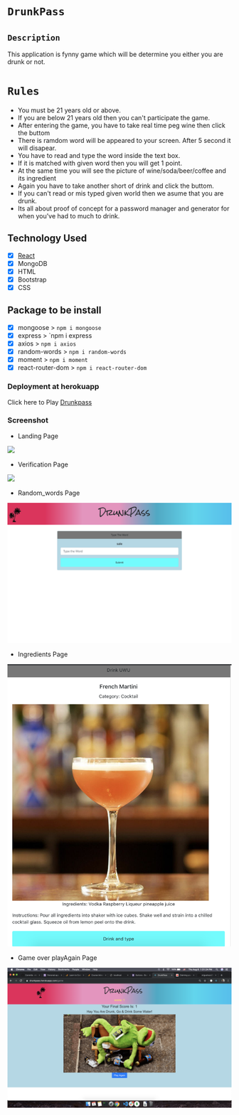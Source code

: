  #  `DrunkPass` 
 
 ## `Description` <br/>
 
This application is fynny game which will be determine you either you are drunk or not.

# `Rules` <br/>

- You must be 21 years old or above.
- If you are below 21 years old then you can't participate the game.
- After entering the game, you have to take real time peg wine then click the buttom
- There is ramdom word will be appeared to your screen. After 5 second it will disapear.
- You have to read and type the word inside the text box.
- If it is matched with given word then you will get 1 point.
- At the same time you will see the picture of wine/soda/beer/coffee and its ingredient
- Again you have to take another short of drink and click the buttom.
- If you can't read or mis typed given world then we asume that you are drunk.
- Its all about proof of concept for a password manager and generator for when you've had to much to drink.

## Technology Used <br/>

- [x] [React](https://facebook.github.io/create-react-app/docs/getting-started)
- [x] MongoDB
- [x] HTML
- [x] Bootstrap
- [x] CSS

## Package to be install  <br/>

- [x] mongoose > `npm i mongoose`
- [x] express > `npm i express
- [x] axios > `npm i axios`
- [x] random-words > `npm i random-words`
- [x] moment > `npm i moment`
- [x] react-router-dom > `npm i react-router-dom`

### Deployment at herokuapp <br/>

Click here to Play [Drunkpass](https://drunkpass.herokuapp.com/)

### Screenshot

- Landing Page

![](client/public/images/Landing.png)

- Verification Page

![](client/public/images/Verification.png)

- Random_words Page 

![](client/public/images/random_word.png)

- Ingredients Page

![](client/public/images/ingredients.png)


- Game over playAgain Page

![](client/public/images/playAgain.png)



